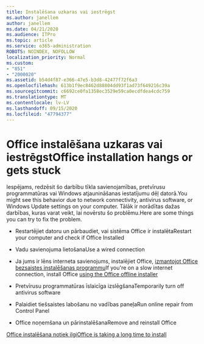 ```yaml
---
title: Instalēšana uzkaras vai iestrēgst
ms.author: janellem
author: janellem
ms.date: 04/21/2020
ms.audience: ITPro
ms.topic: article
ms.service: o365-administration
ROBOTS: NOINDEX, NOFOLLOW
localization_priority: Normal
ms.custom:
- "851"
- "2000020"
ms.assetid: b54d4f87-e366-47e5-b3d8-42477f72f6a3
ms.openlocfilehash: 613b1f9ec8462d88804dd93f1ad73f649216c39a
ms.sourcegitcommit: c6692ce0fa1358ec3529e59ca0ecdfdea4cdc759
ms.translationtype: MT
ms.contentlocale: lv-LV
ms.lasthandoff: 09/15/2020
ms.locfileid: "47794377"
---
```

# <a name="office-installation-hangs-or-gets-stuck"></a><span data-ttu-id="b37f6-102">Office instalēšana uzkaras vai iestrēgst</span><span class="sxs-lookup"><span data-stu-id="b37f6-102">Office installation hangs or gets stuck</span></span>

<span data-ttu-id="b37f6-103">Iespējams, redzēsit šo darbību tīkla savienojamības, pretvīrusu programmatūras vai Windows atjaunināšanas iestatījumu dēļ datorā.</span><span class="sxs-lookup"><span data-stu-id="b37f6-103">You might see this behavior due to network connectivity, antivirus software, or Windows Update settings on your computer.</span></span> <span data-ttu-id="b37f6-104">Tālāk ir norādītas dažas darbības, kuras varat veikt, lai novērstu šo problēmu.</span><span class="sxs-lookup"><span data-stu-id="b37f6-104">Here are some things you can try to fix the problem.</span></span>
  
- <span data-ttu-id="b37f6-105">Restartējiet datoru un pārbaudiet, vai sistēma Office ir instalēta</span><span class="sxs-lookup"><span data-stu-id="b37f6-105">Restart your computer and check if Office Installed</span></span>

- <span data-ttu-id="b37f6-106">Vadu savienojuma lietošana</span><span class="sxs-lookup"><span data-stu-id="b37f6-106">Use a wired connection</span></span>

- <span data-ttu-id="b37f6-107">Ja jums ir lēns interneta savienojums, instalējiet Office, [izmantojot Office bezsaistes instalēšanas programmu](https://support.office.com/article/f0a85fe7-118f-41cb-a791-d59cef96ad1c?wt.mc_id=Alchemy_ClientDIA)</span><span class="sxs-lookup"><span data-stu-id="b37f6-107">If you're on a slow internet connection, install Office [using the Office offline installer](https://support.office.com/article/f0a85fe7-118f-41cb-a791-d59cef96ad1c?wt.mc_id=Alchemy_ClientDIA)</span></span>

- <span data-ttu-id="b37f6-108">Pretvīrusu programmatūras īslaicīga izslēgšana</span><span class="sxs-lookup"><span data-stu-id="b37f6-108">Temporarily turn off antivirus software</span></span>

- <span data-ttu-id="b37f6-109">Palaidiet tiešsaistes labošanu no vadības paneļa</span><span class="sxs-lookup"><span data-stu-id="b37f6-109">Run online repair from Control Panel</span></span>

- <span data-ttu-id="b37f6-110">Office noņemšana un pārinstalēšana</span><span class="sxs-lookup"><span data-stu-id="b37f6-110">Remove and reinstall Office</span></span>

[<span data-ttu-id="b37f6-111">Office instalēšana notiek ilgi</span><span class="sxs-lookup"><span data-stu-id="b37f6-111">Office is taking a long time to install</span></span>](https://support.office.com/article/0f09f357-3fef-42a6-b8aa-cef4c6c44bdf?wt.mc_id=Alchemy_ClientDIA)
  